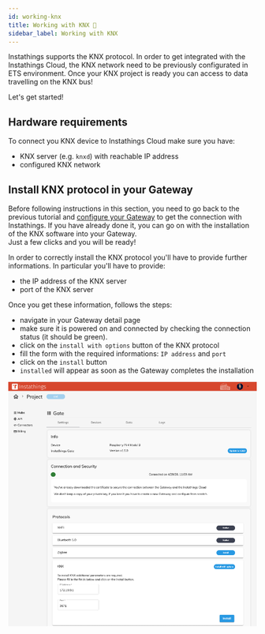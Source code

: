 ```yaml
---
id: working-knx
title: Working with KNX 🔌
sidebar_label: Working with KNX
---
```

Instathings supports the KNX protocol. In order to get integrated with the Instathings Cloud, the KNX network need to be previously configurated in ETS environment. Once your KNX project is ready you can access to data travelling on the KNX bus!

Let's get started!

## Hardware requirements

To connect you KNX device to Instathings Cloud make sure you have:

 - KNX server (e.g. `knxd`) with reachable IP address
 - configured KNX network

## Install KNX protocol in your Gateway
Before following instructions in this section, you need to go back to the previous tutorial and <a href="/docs/guides/gateway-setup.html" target="_blank" class="external-link">configure your Gateway</a> to get the connection with Instathings. If you have already done it, you can go on with the installation of the KNX software into your Gateway. <br> Just a few clicks and you will be ready!

In order to correctly install the KNX protocol you'll have to provide further informations. 
In particular you'll have to provide:
* the IP address of the KNX server
* port of the KNX server

Once you get these information, follows the steps:
- navigate in your Gateway detail page
- make sure it is powered on and connected by checking the connection status (it should be green).
- click on the `install with options` button of the KNX protocol
- fill the form with the required informations: `IP address` and `port`
- click on the `install` button 
- `installed` will appear as soon as the Gateway completes the installation

<a href="/docs/assets/knx/install_knx_protocol.png" target="_blank">
    <img src="/docs/assets/knx/install_knx_protocol.png" width="1000"/>
</a>
